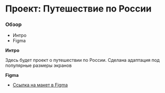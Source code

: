 # Проект: Путешествие по России

### Обзор
* Интро
* Figma

**Интро**

Здесь будет проект о путешествии по России.
Сделана адаптация под популярные размеры экранов

**Figma**

* [Ссылка на макет в Figma](https://www.figma.com/file/5S2WSbEFL6awjVWJ0NWL8Q/Sprint-3_-Russia-_-desktop-mobile?node-id=28503%3A0)

